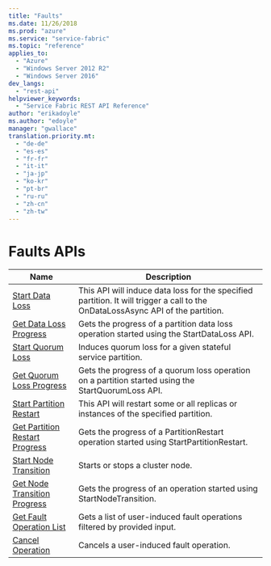 ```yaml
---
title: "Faults"
ms.date: 11/26/2018
ms.prod: "azure"
ms.service: "service-fabric"
ms.topic: "reference"
applies_to: 
  - "Azure"
  - "Windows Server 2012 R2"
  - "Windows Server 2016"
dev_langs: 
  - "rest-api"
helpviewer_keywords: 
  - "Service Fabric REST API Reference"
author: "erikadoyle"
ms.author: "edoyle"
manager: "gwallace"
translation.priority.mt: 
  - "de-de"
  - "es-es"
  - "fr-fr"
  - "it-it"
  - "ja-jp"
  - "ko-kr"
  - "pt-br"
  - "ru-ru"
  - "zh-cn"
  - "zh-tw"
---
```

# Faults APIs

| Name | Description |
| --- | --- |
| [Start Data Loss](sfclient-v64-api-startdataloss.md) | This API will induce data loss for the specified partition. It will trigger a call to the OnDataLossAsync API of the partition.<br/> |
| [Get Data Loss Progress](sfclient-v64-api-getdatalossprogress.md) | Gets the progress of a partition data loss operation started using the StartDataLoss API.<br/> |
| [Start Quorum Loss](sfclient-v64-api-startquorumloss.md) | Induces quorum loss for a given stateful service partition.<br/> |
| [Get Quorum Loss Progress](sfclient-v64-api-getquorumlossprogress.md) | Gets the progress of a quorum loss operation on a partition started using the StartQuorumLoss API.<br/> |
| [Start Partition Restart](sfclient-v64-api-startpartitionrestart.md) | This API will restart some or all replicas or instances of the specified partition.<br/> |
| [Get Partition Restart Progress](sfclient-v64-api-getpartitionrestartprogress.md) | Gets the progress of a PartitionRestart operation started using StartPartitionRestart.<br/> |
| [Start Node Transition](sfclient-v64-api-startnodetransition.md) | Starts or stops a cluster node.<br/> |
| [Get Node Transition Progress](sfclient-v64-api-getnodetransitionprogress.md) | Gets the progress of an operation started using StartNodeTransition.<br/> |
| [Get Fault Operation List](sfclient-v64-api-getfaultoperationlist.md) | Gets a list of user-induced fault operations filtered by provided input.<br/> |
| [Cancel Operation](sfclient-v64-api-canceloperation.md) | Cancels a user-induced fault operation.<br/> |

